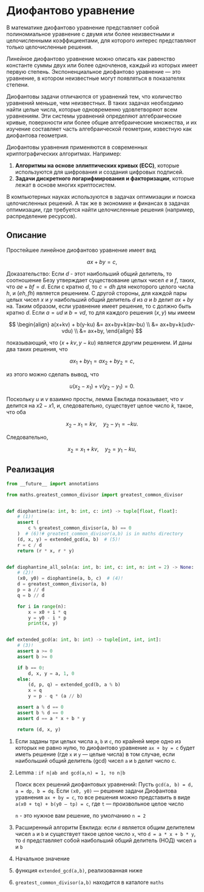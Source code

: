 
# Диофантово уравнение

В математике диофантово уравнение представляет собой полиномиальное уравнение с двумя или более неизвестными и целочисленными коэффициентами, для которого интерес представляют только целочисленные решения.

Линейное диофантово уравнение можно описать как равенство константе суммы двух или более одночленов, каждый из которых имеет первую степень. Экспоненциальное диофантово уравнение — это уравнение, в котором неизвестные могут появляться в показателях степени.

Диофантовы задачи отличаются от уравнений тем, что количество уравнений меньше, чем неизвестных. В таких задачах необходимо найти целые числа, которые одновременно удовлетворяют всем уравнениям. Эти системы уравнений определяют алгебраические кривые, поверхности или более общие алгебраические множества, и их изучение составляет часть алгебраической геометрии, известную как диофантова геометрия.

Диофантовы уравнения применяются в современных криптографических алгоритмах. Например:

1. __Алгоритмы на основе эллиптических кривых (ECC)__, которые используются для шифрования и создания цифровых подписей.
2. __Задачи дискретного логарифмирования и факторизации__, которые лежат в основе многих криптосистем.

В компьютерных науках используются в задачах оптимизации и поиска целочисленных решений. А так же в экономике и финансах в задачах оптимизации, где требуется найти целочисленные решения (например, распределение ресурсов).

## Описание

Простейшее линейное диофантово уравнение имеет вид

$$ ax+by=c, $$

Доказательство: Если $d$ - этот наибольший общий делитель, то соотношение Безу утверждает существование целых чисел $e$ и $f$, таких, что $ae + bf = d$. Если c кратно $d$, то $c = dh$ для некоторого целого числа $h$, и $(eh, fh)$ является решением. С другой стороны, для каждой пары целых чисел $x$ и $y$ наибольший общий делитель $d$ из $a$ и $b$ делит $ax + by$ на. Таким образом, если уравнение имеет решение, то c должно быть кратно $d$. Если $a = ud$ и $b = vd$, то для каждого решения $(x, y)$ мы имеем

$$ \begin{align}
a(x+kv) + b(y-ku) &= ax+by+k(av-bu) \\
&= ax+by+k(udv-vdu) \\
&= ax+by,
\end{align} $$

показывающий, что $(x + kv, y − ku)$ является другим решением. И даны два таких решения, что

$$ ax_1 + by_1 = ax_2 + by_2 = c, $$

из этого можно сделать вывод, что

$$ u(x_2 - x_1) + v(y_2 - y_1) = 0. $$

Поскольку $u$ и $v$ взаимно просты, лемма Евклида показывает, что $v$ делится на $x2 − x1$, и, следовательно, существует целое число $k$, такое, что оба

$$ x_2 - x_1 = kv, \quad y_2 - y_1 = -ku. $$

Следовательно,

$$ x_2 = x_1 + kv, \quad y_2 = y_1 - ku, $$

## Реализация

```python title="python"
from __future__ import annotations

from maths.greatest_common_divisor import greatest_common_divisor


def diophantine(a: int, b: int, c: int) -> tuple[float, float]:
    # (1)!
    assert (
        c % greatest_common_divisor(a, b) == 0
    )  # (6)!# greatest_common_divisor(a,b) is in maths directory
    (d, x, y) = extended_gcd(a, b)  # (5)!
    r = c / d
    return (r * x, r * y)


def diophantine_all_soln(a: int, b: int, c: int, n: int = 2) -> None:
    # (2)!
    (x0, y0) = diophantine(a, b, c)  # (4)!
    d = greatest_common_divisor(a, b)
    p = a // d
    q = b // d

    for i in range(n):
        x = x0 + i * q
        y = y0 - i * p
        print(x, y)


def extended_gcd(a: int, b: int) -> tuple[int, int, int]:
    # (3)!
    assert a >= 0
    assert b >= 0

    if b == 0:
        d, x, y = a, 1, 0
    else:
        (d, p, q) = extended_gcd(b, a % b)
        x = q
        y = p - q * (a // b)

    assert a % d == 0
    assert b % d == 0
    assert d == a * x + b * y

    return (d, x, y)
```

1.  Если заданы три целых числа `a`, `b` и `c`, по крайней мере одно из которых не равно нулю, то диофантово уравнение `ax + by = c` будет иметь решение (где `x` и `y` — целые числа) в том случае, если наибольший общий делитель (gcd) чисел `a` и `b` делит число c.
2.  Lemma : `if n|ab and gcd(a,n) = 1, то n|b`

    Поиск всех решений диофантовых уравнений:  Пусть `gcd(a, b) = d, a = dp, b = dq`. Если `(x0, y0)` — решение задачи Диофантова уравнения `ax + by = c`, то все решения можно представить в виде `a(x0 + tq) + b(y0 – tp) = c`, где `t` — произвольное целое число
    
    `n` - это нyжное вам решение, по умолчанию `n = 2`
3.  Расширенный алгоритм Евклида: если `d` является общим делителем чисел `a` и `b` и существует такое целое число `x`, что `d = a * x + b * y`, то `d` представляет собой наибольший общий делитель (НОД) чисел `a` и `b`
4.  Начальное значение
5.  функция `extended_gcd(a,b)`, реализованная ниже
6.  `greatest_common_divisor(a,b)` находится в каталоге `maths`